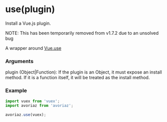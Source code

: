 # use(plugin)

Install a Vue.js plugin.

NOTE: This has been temporarily removed from v1.7.2 due to an unsolved bug

A wrapper around [Vue.use](https://vuejs.org/v2/api/#Vue-use)

### Arguments

plugin (Object|Function): If the plugin is an Object, it must expose an install method. If it is a function itself, it will be treated as the install method.

### Example

```js
import vuex from 'vuex';
import avoriaz from 'avoriaz';

avoriaz.use(vuex);
```

